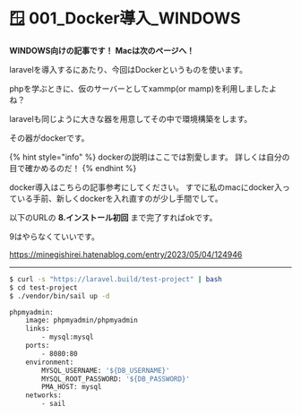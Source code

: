 # 🪟 001\_Docker導入_WINDOWS

**WINDOWS向けの記事です！**
**Macは次のページへ！**


laravelを導入するにあたり、今回はDockerというものを使います。

phpを学ぶときに、仮のサーバーとしてxammp(or mamp)を利用しましたよね？

laravelも同じように大きな器を用意してその中で環境構築をします。

その器がdockerです。

{% hint style="info" %}
dockerの説明はここでは割愛します。
詳しくは自分の目で確かめるのだ！
{% endhint %}


docker導入はこちらの記事参考にしてください。
すでに私のmacにdocker入っている手前、新しくdockerを入れ直すのが少し手間でして。

以下のURLの
**8.インストール初回**
まで完了すればokです。

9はやらなくていいです。

https://minegishirei.hatenablog.com/entry/2023/05/04/124946

----

```bash
$ curl -s "https://laravel.build/test-project" | bash
$ cd test-project
$ ./vendor/bin/sail up -d
```


```bash
phpmyadmin:
    image: phpmyadmin/phpmyadmin
    links:
        - mysql:mysql
    ports:
        - 8080:80
    environment:
        MYSQL_USERNAME: '${DB_USERNAME}'
        MYSQL_ROOT_PASSWORD: '${DB_PASSWORD}'
        PMA_HOST: mysql
    networks:
        - sail
```